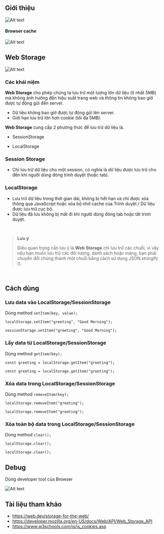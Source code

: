 ## Giới thiệu

![Alt text](/assets/Frame%204.png "Optional title")


#### Browser cache
![Alt text](/assets/Frame%203%20(3).png "Optional title")


## Web Storage
![Alt text](/assets/web-storage.png "Optional title")

### Các khái niệm

**Web Storage** cho phép chúng ta lưu trữ một lượng lớn dữ liệu (ít nhất 5MB) mà không ảnh hưởng đến hiệu suất trang web và thông tin không bao giờ được tự động gửi đến server.

- Dữ liệu không bao giờ được tự động gửi lên server.
- Giới hạn lưu trữ lớn hơn cookie (tối đa 5MB).

**Web Storage** cung cấp 2 phương thức để lưu trữ dữ liệu là.

- SessionStorage

- LocalStorage 

### Session Storage
- Chỉ lưu trữ dữ liệu cho một session, có nghĩa là dữ liệu được lưu trữ cho đến khi người dùng đóng trình duyệt (hoặc tab).

### LocalStorage

- Lưu trữ dữ liệu trong thời gian dài, không bị hết hạn và chỉ được xóa thông qua JavaScript hoặc xóa bộ nhớ cache của Trình duyệt / Dữ liệu được lưu trữ cục bộ.
- Dữ liệu đã lưu không bị mất đi khi người dùng đóng tab hoặc tắt trình duyệt.

<br />

> **Lưu ý**
>
> Điều quan trọng cần lưu ý là **Web Storage** chỉ lưu trữ các chuỗi, vì vậy nếu bạn muốn lưu trữ các đối tượng, danh sách hoặc mảng, bạn phải chuyển đổi chúng thành một chuỗi bằng cách sử dụng JSON.stringify ().


<br />

## Cách dùng

### Lưu data vào LocalStorage/SessionStorage

Dùng method `setItem(key, value);`

```
localStorage.setItem("greeting", "Good Morning");
```
```
sessionStorage.setItem("greeting", "Good Morning");
```

### Lấy data từ LocalStorage/SessionStorage

Dùng method `getItem(key);`

```
const greeting = localStorage.getItem("greeting");
```
```
const greeting = localStorage.getItem("greeting");
```

### Xóa data trong LocalStorage/SessionStorage

Dùng method `removeItem(key);`

```
localStorage.removeItem("greeting");
```
```
localStorage.removeItem("greeting");
```

### Xóa toàn bộ data trong LocalStorage/SessionStorage

Dùng method `clear();`

```
localStorage.clear();
```
```
localStorage.clear();
```

## Debug
Dùng developer tool của Browser

![Alt text](/assets/dev-tools.png "Optional title")

## Tài liệu tham khảo

- https://web.dev/storage-for-the-web/
- https://developer.mozilla.org/en-US/docs/Web/API/Web_Storage_API
- https://www.w3schools.com/js/js_cookies.asp

